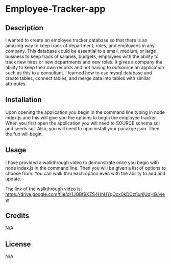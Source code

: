 # Employee-Tracker-app

## Description 
I wanted to create an employee tracker database so that there is an amazing way to keep track of department, roles, and employees in any company. This database could be essential to a small, medium, or large business to keep track of salaries, budgets, employees with the ability to track new hires or new departments and new roles. It gives a company the ability to keep their own records and not having to outsource an application such as this to a consultant. I learned how to use mysql database and create tables, connect tables, and merge data into tables with similar attributes. 

## Installation 
Upon opening the application you begin in the command line typing in node index.js and this will give you the options to begin the employee tracker. When you first open the application you will need to SOURCE schema.sql and seeds.sql. Also, you will need to npm install your pacakge.json. Then the fun will begin.

## Usage
I have provided a walkthrough video to demonstrate once you begin with node index.js in the command line. Then you will be given a list of options to choose from. You can walk thru each option even with the ability to add and update. 

The link of the walkthrough video is: https://drive.google.com/file/d/1JGBf9XZS4HhHYqOcx0kDCzfiurjjUqHG/view

## Credits
N/A

## License
N/A